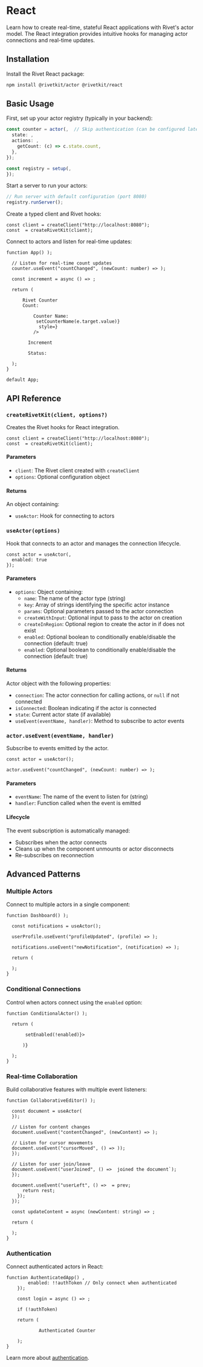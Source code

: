 # React

Learn how to create real-time, stateful React applications with Rivet's actor model. The React integration provides intuitive hooks for managing actor connections and real-time updates.

## Installation

Install the Rivet React package:

```bash
npm install @rivetkit/actor @rivetkit/react
```

## Basic Usage

First, set up your actor registry (typically in your backend):

```typescript }
const counter = actor(,  // Skip authentication (can be configured later)
  state: ,
  actions: ,
    getCount: (c) => c.state.count,
  },
});

const registry = setup(,
});
```

Start a server to run your actors:

```typescript }
// Run server with default configuration (port 8080)
registry.runServer();
```

Create a typed client and Rivet hooks:

```tsx }
const client = createClient("http://localhost:8080");
const  = createRivetKit(client);
```

Connect to actors and listen for real-time updates:

```tsx }
function App() );

  // Listen for real-time count updates
  counter.useEvent("countChanged", (newCount: number) => );

  const increment = async () => ;

  return (
    
      Rivet Counter
      Count: 

          Counter Name:
           setCounterName(e.target.value)}
            style=}
          />

        Increment

        Status: 

  );
}

default App;
```

## API Reference

### `createRivetKit(client, options?)`

Creates the Rivet hooks for React integration.

```tsx
const client = createClient("http://localhost:8080");
const  = createRivetKit(client);
```

#### Parameters

- `client`: The Rivet client created with `createClient`
- `options`: Optional configuration object

#### Returns

An object containing:
- `useActor`: Hook for connecting to actors

### `useActor(options)`

Hook that connects to an actor and manages the connection lifecycle.

```tsx
const actor = useActor(,
  enabled: true
});
```

#### Parameters

- `options`: Object containing:
  - `name`: The name of the actor type (string)
  - `key`: Array of strings identifying the specific actor instance
  - `params`: Optional parameters passed to the actor connection
  - `createWithInput`: Optional input to pass to the actor on creation
  - `createInRegion`: Optional region to create the actor in if does not exist
  - `enabled`: Optional boolean to conditionally enable/disable the connection (default: true)
  - `enabled`: Optional boolean to conditionally enable/disable the connection (default: true)

#### Returns

Actor object with the following properties:
- `connection`: The actor connection for calling actions, or `null` if not connected
- `isConnected`: Boolean indicating if the actor is connected
- `state`: Current actor state (if available)
- `useEvent(eventName, handler)`: Method to subscribe to actor events

### `actor.useEvent(eventName, handler)`

Subscribe to events emitted by the actor.

```tsx
const actor = useActor();

actor.useEvent("countChanged", (newCount: number) => );
```

#### Parameters

- `eventName`: The name of the event to listen for (string)
- `handler`: Function called when the event is emitted

#### Lifecycle

The event subscription is automatically managed:
- Subscribes when the actor connects
- Cleans up when the component unmounts or actor disconnects
- Re-subscribes on reconnection

## Advanced Patterns

### Multiple Actors

Connect to multiple actors in a single component:

```tsx
function Dashboard() );
  
  const notifications = useActor();

  userProfile.useEvent("profileUpdated", (profile) => );

  notifications.useEvent("newNotification", (notification) => );

  return (

  );
}
```

### Conditional Connections

Control when actors connect using the `enabled` option:

```tsx
function ConditionalActor() );

  return (
    
       setEnabled(!enabled)}>

      )}
    
  );
}
```

### Real-time Collaboration

Build collaborative features with multiple event listeners:

```tsx
function CollaborativeEditor() );
  
  const document = useActor(
  });

  // Listen for content changes
  document.useEvent("contentChanged", (newContent) => );

  // Listen for cursor movements
  document.useEvent("cursorMoved", () => ));
  });

  // Listen for user join/leave
  document.useEvent("userJoined", () =>  joined the document`);
  });

  document.useEvent("userLeft", () =>  = prev;
      return rest;
    });
  });

  const updateContent = async (newContent: string) => ;

  return (

  );
}
```

### Authentication

Connect authenticated actors in React:

```tsx
function AuthenticatedApp() ,
		enabled: !!authToken // Only connect when authenticated
	});

	const login = async () => ;

	if (!authToken) 

	return (
		
			Authenticated Counter

	);
}
```

Learn more about [authentication](/docs/actors/authentication).